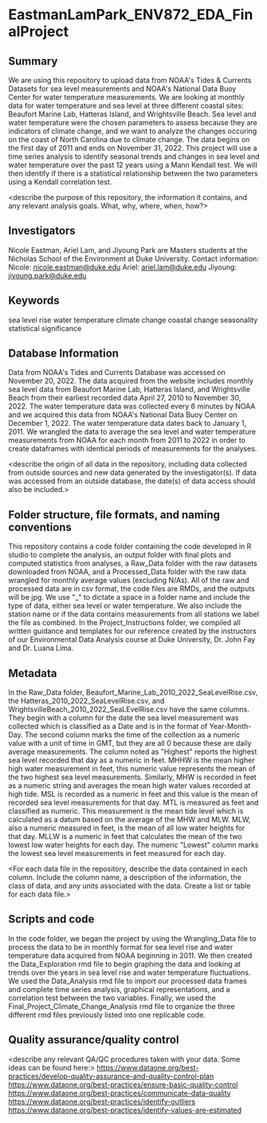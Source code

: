 # EastmanLamPark_ENV872_EDA_FinalProject

## Summary
We are using this repository to upload data from NOAA's Tides & Currents Datasets for sea level measurements and NOAA's National Data Buoy Center for water temperature measurements. We are looking at monthly data for water temperature and sea level at three different coastal sites: Beaufort Marine Lab, Hatteras Island, and Wrightsville Beach. Sea level and water temperature were the chosen parameters to assess because they are indicators of climate change, and we want to analyze the changes occuring on the coast of North Carolina due to climate change. The data begins on the first day of 2011 and ends on November 31, 2022. This project will use a time series analysis to identify seasonal trends and changes in sea level and water temperature over the past 12 years using a Mann Kendall test. We will then identify if there is a statistical relationship between the two parameters using a Kendall correlation test.

<describe the purpose of this repository, the information it contains, and any relevant analysis goals. What, why, where, when, how?>


## Investigators
Nicole Eastman, Ariel Lam, and Jiyoung Park are Masters students at the Nicholas School of the Environment at Duke University. 
Contact information:
  Nicole: nicole.eastman@duke.edu
  Ariel: ariel.lam@duke.edu
  Jiyoung: jiyoung.park@duke.edu

## Keywords
sea level rise
water temperature
climate change
coastal change
seasonality
statistical significance

## Database Information
Data from NOAA's Tides and Currents Database was accessed on November 20, 2022. The data acquired from the website includes monthly sea level data from Beaufort Marine Lab, Hatteras Island, and Wrightsville Beach from their earliest recorded data April 27, 2010 to November 30, 2022. The water temperature data was collected every 6 minutes by NOAA and we acquired this data from NOAA's National Data Buoy Center on December 1, 2022. The water temperature data dates back to January 1, 2011. We wrangled the data to average the sea level and water temperature measurements from NOAA for each month from 2011 to 2022 in order to create dataframes with identical periods of measurements for the analyses.

<describe the origin of all data in the repository, including data collected from outside sources and new data generated by the investigator(s). If data was accessed from an outside database, the date(s) of data access should also be included.>


## Folder structure, file formats, and naming conventions 
This repository contains a code folder containing the code developed in R studio to complete the analysis, an output folder with final plots and computed statistics from analyses, a Raw_Data folder with the raw datasets downloaded from NOAA, and a Processed_Data folder with the raw data wrangled for monthly average values (excluding N/As). All of the raw and processed data are in csv format, the code files are RMDs, and the outputs will be jpg. We use "_" to dictate a space in a folder name and include the type of data, either sea level or water temperature. We also include the station name or if the data contains measurements from all stations we label the file as combined. In the Project_Instructions folder, we compiled all written guidance and templates for our reference created by the instructors of our Environmental Data Analysis course at Duke University, Dr. John Fay and Dr. Luana Lima.

## Metadata
In the Raw_Data folder, Beaufort_Marine_Lab_2010_2022_SeaLevelRise.csv, the Hatteras_2010_2022_SeaLevelRise.csv, and WrightsvilleBeach_2010_2022_SeaLEvelRise.csv have the same columns. They begin with a column for the date the sea level measurement was collected which is classified as a Date and is in the format of Year-Month-Day. The second column marks the time of the collection as a numeric value with a unit of time in GMT, but they are all 0 because these are daily average measurements. The column noted as "Highest" reports the highest sea level recorded that day as a numeric in feet. MHHW is the mean higher high water measurement in feet, this numeric value represents the mean of the two highest sea level measurements. Similarly, MHW is recorded in feet as a numeric string and averages the mean high water values recorded at high tide. MSL is recorded as a numeric in feet and this value is the mean of recorded sea level measurements for that day. MTL is measured as feet and classified as numeric. This measurement is the mean tide level which is calculated as a datum based on the average of the MHW and MLW. MLW, also a numeric measured in feet, is the mean of all low water heights for that day. MLLW is a numeric in feet that calculates the mean of the two lowest low water heights for each day. The numeric "Lowest" column marks the lowest sea level measurements in feet measured for each day. 

<For each data file in the repository, describe the data contained in each column. Include the column name, a description of the information, the class of data, and any units associated with the data. Create a list or table for each data file.> 

## Scripts and code
In the code folder, we began the project by using the Wrangling_Data file to process the data to be in monthly format for sea level rise and water temperature data acquired from NOAA beginning in 2011. We then created the Data_Exploration rmd file to begin graphing the data and looking at trends over the years in sea level rise and water temperature fluctuations. We used the Data_Analysis rmd file to import our processed data frames and complete time series analysis, graphical representations, and a correlation test between the two variables. Finally, we used the Final_Project_Climate_Change_Analysis rmd file to organize the three different rmd files previously listed into one replicable code.

## Quality assurance/quality control

<describe any relevant QA/QC procedures taken with your data. Some ideas can be found here:>
<https://www.dataone.org/best-practices/develop-quality-assurance-and-quality-control-plan>
<https://www.dataone.org/best-practices/ensure-basic-quality-control>
<https://www.dataone.org/best-practices/communicate-data-quality>
<https://www.dataone.org/best-practices/identify-outliers>
<https://www.dataone.org/best-practices/identify-values-are-estimated>
